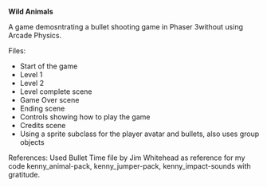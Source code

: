 **Wild Animals**

A game demosntrating a bullet shooting game in Phaser 3without using Arcade Physics.

Files:
* Start of the game
* Level 1
* Level 2
* Level complete scene
* Game Over scene
* Ending scene
* Controls showing how to play the game
* Credits scene 
* Using a sprite subclass for the player avatar and bullets, also uses group objects

References:
Used Bullet Time file by Jim Whitehead as reference for my code
kenny_animal-pack, kenny_jumper-pack, kenny_impact-sounds with gratitude.
